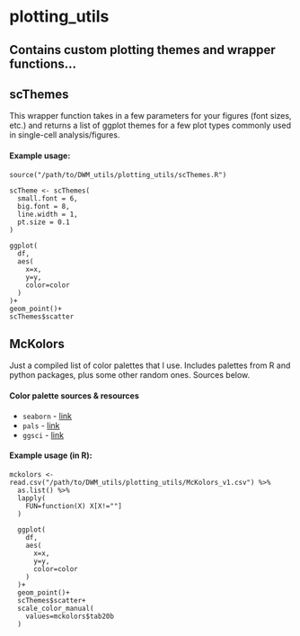 # plotting_utils
## Contains custom plotting themes and wrapper functions...


## **scThemes**
This wrapper function takes in a few parameters for your figures (font sizes, etc.) and returns a list of ggplot themes for a few plot types commonly used in single-cell analysis/figures.

#### Example usage:
```
source("/path/to/DWM_utils/plotting_utils/scThemes.R")

scTheme <- scThemes(
  small.font = 6,
  big.font = 8,
  line.width = 1,
  pt.size = 0.1
)

ggplot(
  df,
  aes(
    x=x,
    y=y,
    color=color
  )
)+
geom_point()+
scThemes$scatter
```

## **McKolors**
Just a compiled list of color palettes that I use. Includes palettes from R and python packages, plus some other random ones. Sources below.
#### Color palette sources & resources
- `seaborn` - [link](https://seaborn.pydata.org/tutorial/color_palettes.html)
- `pals` - [link](https://cran.r-project.org/web/packages/pals/vignettes/pals_examples.html)
- `ggsci` -  [link](https://cran.r-project.org/web/packages/ggsci/vignettes/ggsci.html)

#### Example usage (in R):
```
mckolors <- read.csv("/path/to/DWM_utils/plotting_utils/McKolors_v1.csv") %>%
  as.list() %>%
  lapply(
    FUN=function(X) X[X!=""]
  )

  ggplot(
    df,
    aes(
      x=x,
      y=y,
      color=color
    )
  )+
  geom_point()+
  scThemes$scatter+
  scale_color_manual(
    values=mckolors$tab20b
  )
```
